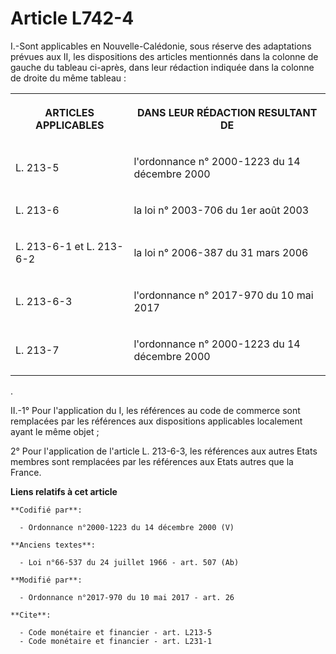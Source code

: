# Article L742-4

I.-Sont applicables en Nouvelle-Calédonie, sous réserve des adaptations prévues aux II, les dispositions des articles
mentionnés dans la colonne de gauche du tableau ci-après, dans leur rédaction indiquée dans la colonne de droite du même
tableau :

<table>
  <tbody>
    <tr>
      <th>

ARTICLES APPLICABLES</th>
      <th>

DANS LEUR RÉDACTION RESULTANT DE</th>
    </tr>
    <tr>
      <td align="left">

L. 213-5</td>
      <td align="left">

l'ordonnance n° 2000-1223 du 14 décembre 2000</td>
    </tr>
    <tr>
      <td align="left">

L. 213-6</td>
      <td align="left">

la loi n° 2003-706 du 1er août 2003</td>
    </tr>
    <tr>
      <td align="left">

L. 213-6-1 et L. 213-6-2</td>
      <td align="left">

la loi n° 2006-387 du 31 mars 2006</td>
    </tr>
    <tr>
      <td align="left">

L. 213-6-3</td>
      <td align="left">

l'ordonnance n° 2017-970 du 10 mai 2017</td>
    </tr>
    <tr>
      <td align="left">

L. 213-7</td>
      <td align="left">

l'ordonnance n° 2000-1223 du 14 décembre 2000</td>
    </tr>
  </tbody>
</table>

.

II.-1° Pour l'application du I, les références au code de commerce sont remplacées par les références aux dispositions
applicables localement ayant le même objet ;

2° Pour l'application de l'article L. 213-6-3, les références aux autres Etats membres sont remplacées par les références aux
Etats autres que la France.

**Liens relatifs à cet article**

	**Codifié par**:

	  - Ordonnance n°2000-1223 du 14 décembre 2000 (V)

	**Anciens textes**:

	  - Loi n°66-537 du 24 juillet 1966 - art. 507 (Ab)

	**Modifié par**:

	  - Ordonnance n°2017-970 du 10 mai 2017 - art. 26

	**Cite**:

	  - Code monétaire et financier - art. L213-5
	  - Code monétaire et financier - art. L231-1
